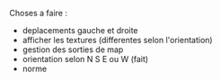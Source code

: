 Choses a faire : 
- deplacements gauche et droite
- afficher les textures (differentes selon l'orientation)
- gestion des sorties de map
- orientation selon N S E ou W (fait)
- norme
